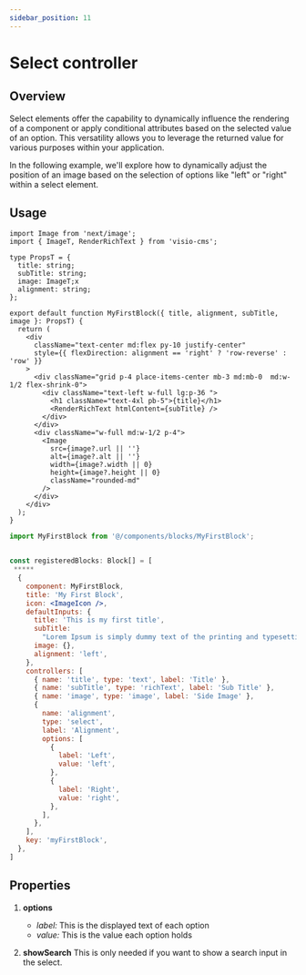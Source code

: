 ```yaml
---
sidebar_position: 11
---
```


# Select controller

## Overview

Select elements offer the capability to dynamically influence the rendering of a component or apply conditional attributes based on the selected value of an option. This versatility allows you to leverage the returned value for various purposes within your application.

In the following example, we'll explore how to dynamically adjust the position of an image based on the selection of options like "left" or "right" within a select element.

## Usage

```tsx title="/components/blocks/MyFirstBlock.tsx"
import Image from 'next/image';
import { ImageT, RenderRichText } from 'visio-cms';

type PropsT = {
  title: string;
  subTitle: string;
  image: ImageT;x
  alignment: string;
};

export default function MyFirstBlock({ title, alignment, subTitle, image }: PropsT) {
  return (
    <div
      className="text-center md:flex py-10 justify-center"
      style={{ flexDirection: alignment == 'right' ? 'row-reverse' : 'row' }}
    >
      <div className="grid p-4 place-items-center mb-3 md:mb-0  md:w-1/2 flex-shrink-0">
        <div className="text-left w-full lg:p-36 ">
          <h1 className="text-4xl pb-5">{title}</h1>
          <RenderRichText htmlContent={subTitle} />
        </div>
      </div>
      <div className="w-full md:w-1/2 p-4">
        <Image
          src={image?.url || ''}
          alt={image?.alt || ''}
          width={image?.width || 0}
          height={image?.height || 0}
          className="rounded-md"
        />
      </div>
    </div>
  );
}
```

```jsx title="/components/blocks_registry.tsx"
import MyFirstBlock from '@/components/blocks/MyFirstBlock';


const registeredBlocks: Block[] = [
 *****
  {
    component: MyFirstBlock,
    title: 'My First Block',
    icon: <ImageIcon />,
    defaultInputs: {
      title: 'This is my first title',
      subTitle:
        "Lorem Ipsum is simply dummy text of the printing and typesetting industry. Lorem Ipsum has been the industry's standard dummy text ever since the 1500s",
      image: {},
      alignment: 'left',
    },
    controllers: [
      { name: 'title', type: 'text', label: 'Title' },
      { name: 'subTitle', type: 'richText', label: 'Sub Title' },
      { name: 'image', type: 'image', label: 'Side Image' },
      {
        name: 'alignment',
        type: 'select',
        label: 'Alignment',
        options: [
          {
            label: 'Left',
            value: 'left',
          },
          {
            label: 'Right',
            value: 'right',
          },
        ],
      },
    ],
    key: 'myFirstBlock',
  },
]
```

## Properties

1. **options**
   - *label:* This is the displayed text of each option 
   - *value:* This is the value each option  holds

2. **showSearch**
  This is only needed if you want to show a search input in the select.
   